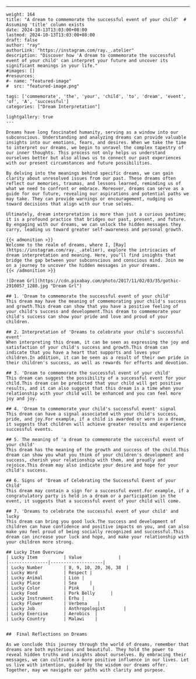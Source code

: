 ---
    weight: 164
    title: "A dream to commemorate the successful event of your child"  # Assuming 'title' column exists
    date: 2024-10-13T13:03:00+08:00
    lastmod: 2024-10-13T13:03:00+08:00
    draft: false
    author: "ray"
    authorLink: "https://instagram.com/ray._.atelier"
    description: "Discover how 'A dream to commemorate the successful event of your child' can interpret your future and uncover its significant meanings in your life."
    #images: []
    #resources:
    #- name: "featured-image"
    #  src: "featured-image.png"
    
    tags: ['commemorate', 'the', 'your', 'child', 'to', 'dream', 'event', 'of', 'A', 'successful']
    categories: ["Dream Interpretation"]
    
    lightgallery: true
    ---
    
    Dreams have long fascinated humanity, serving as a window into our subconscious. Understanding and analyzing dreams can provide valuable insights into our emotions, fears, and desires. When we take the time to interpret our dreams, we begin to unravel the complex tapestry of our inner thoughts. This process not only helps us understand ourselves better but also allows us to connect our past experiences with our present circumstances and future possibilities.
    
    By delving into the meanings behind specific dreams, we can gain clarity about unresolved issues from our past. These dreams often reflect our memories, traumas, and lessons learned, reminding us of what we need to confront or embrace. Moreover, dreams can serve as a guide for our future, revealing our aspirations and potential paths we may take. They can provide warnings or encouragement, nudging us toward decisions that align with our true selves.
    
    Ultimately, dream interpretation is more than just a curious pastime; it is a profound practice that bridges our past, present, and future. By engaging with our dreams, we can unlock the hidden messages they carry, leading us toward greater self-awareness and personal growth.
    
    {{< admonition >}}
    Welcome to the realm of dreams, where I, [Ray](https://instagram.com/ray._.atelier), explore the intricacies of dream interpretation and meaning. Here, you’ll find insights that bridge the gap between your subconscious and conscious mind. Join me on a journey to uncover the hidden messages in your dreams.
    {{< /admonition >}}
    
    ![Dream Grl](https://cdn.pixabay.com/photo/2017/11/02/03/35/gothic-2910057_1280.jpg "Dream Grl")
    
    ## 1. 'Dream to commemorate the successful event of your child'
    This dream may have the meaning of commemorating your child's success and growth.This dream can show that you have a positive feeling of your child's success and development.This dream to commemorate your child's success can show your pride and love and proud of your children.
    
    ## 2. Interpretation of 'Dreams to celebrate your child's successful event'
    When interpreting this dream, it can be seen as expressing the joy and satisfaction of your child's success and growth.This dream can indicate that you have a heart that supports and loves your children.In addition, it can be seen as a result of their own pride in their children's success, as well as rewards for efforts and devotion.
    
    ## 3. 'Dream to commemorate the successful event of your child'
    This dream can suggest the possibility of a successful event for your child.This dream can be predicted that your child will get positive results, and it can also suggest that this dream is a time when your relationship with your child will be enhanced and you can feel more joy and joy.
    
    ## 4. 'Dream to commemorate your child's successful event' signal
    This dream can have a signal associated with your child's success, pride, and joy.For example, if a child is awarded or worn in a dream, it suggests that children will achieve greater results and experience successful events.
    
    ## 5. The meaning of 'a dream to commemorate the successful event of your child'
    This dream has the meaning of the growth and success of the child.This dream can show you what you think of your children's development and success, cherish your relationship with them, and proudly and rejoice.This dream may also indicate your desire and hope for your child's success.
    
    ## 6. Signs of 'Dream of Celebrating the Successful Event of your Child'
    This dream may contain a sign for a successful event.For example, if a congratulatory party is held in a dream or a participation in the event, it suggests that a successful event of your child will come.
    
    ## 7. 'Dreams to celebrate the successful event of your child' and lucky
    This dream can bring you good luck.The success and development of children can have confidence and positive impacts on you, and can also make you feel proud of being socially recognized and successful.This dream can increase your luck and hope, and make your relationship with your children more strong.
    
    ## Lucky Item Overview
    | Lucky Item          | Value              |
    |---------------|--------------------|
    | Lucky Number        | 8, 9, 10, 20, 36, 38  |
    | Lucky Word          | Respect |
    | Lucky Animal        | Lion |
    | Lucky Place         | Sea     |
    | Lucky Color         | Pink     |
    | Lucky Food          | Pork Belly      |
    | Lucky Instrument    | Erhu |
    | Lucky Flower        | Verbena    |
    | Lucky Job           | Anthropologist       |
    | Lucky Exercise      | Aerobics  |
    | Lucky Country       | Malawi    |
    
    
    ##  Final Reflections on Dreams
    
    As we conclude this journey through the world of dreams, remember that dreams are both mysterious and beautiful. They hold the power to reveal hidden truths and insights about ourselves. By embracing their messages, we can cultivate a more positive influence in our lives. Let us live with intention, guided by the wisdom our dreams offer. Together, may we navigate our paths with clarity and purpose.
    